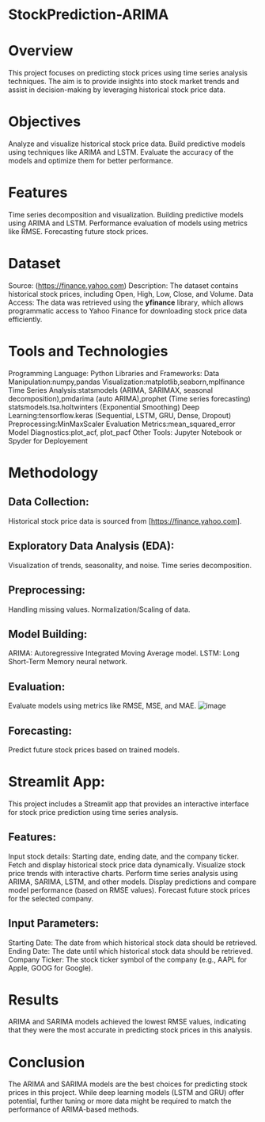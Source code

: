 # StockPrediction-ARIMA
**Overview**
=============
This project focuses on predicting stock prices using time series analysis techniques. The aim is to provide insights into stock market trends and assist in decision-making by leveraging historical stock price data.

**Objectives**
==============
Analyze and visualize historical stock price data.
Build predictive models using techniques like ARIMA and LSTM.
Evaluate the accuracy of the models and optimize them for better performance.

**Features**
============
Time series decomposition and visualization.
Building predictive models using ARIMA and LSTM.
Performance evaluation of models using metrics like RMSE.
Forecasting future stock prices.

**Dataset**
===========
Source: (https://finance.yahoo.com)
Description: The dataset contains historical stock prices, including Open, High, Low, Close, and Volume.
Data Access: The data was retrieved using the **yfinance** library, which allows programmatic access to Yahoo Finance for downloading stock price data efficiently.

**Tools and Technologies**
===========================
Programming Language: Python
Libraries and Frameworks:
Data Manipulation:numpy,pandas
Visualization:matplotlib,seaborn,mplfinance
Time Series Analysis:statsmodels (ARIMA, SARIMAX, seasonal decomposition),pmdarima (auto ARIMA),prophet (Time series forecasting)
statsmodels.tsa.holtwinters (Exponential Smoothing)
Deep Learning:tensorflow.keras (Sequential, LSTM, GRU, Dense, Dropout)
Preprocessing:MinMaxScaler
Evaluation Metrics:mean_squared_error
Model Diagnostics:plot_acf, plot_pacf
Other Tools: Jupyter Notebook or Spyder for Deployement

**Methodology**
===============
Data Collection:
-----------------
Historical stock price data is sourced from [https://finance.yahoo.com].

Exploratory Data Analysis (EDA):
--------------------------------
Visualization of trends, seasonality, and noise.
Time series decomposition.

Preprocessing:
--------------
Handling missing values.
Normalization/Scaling of data.

Model Building:
---------------
ARIMA: Autoregressive Integrated Moving Average model.
LSTM: Long Short-Term Memory neural network.

Evaluation:
-----------
Evaluate models using metrics like RMSE, MSE, and MAE.
![image](https://github.com/user-attachments/assets/7b1738cd-3862-4a82-976a-5e4fb8dae1b3)


Forecasting:
-------------
Predict future stock prices based on trained models.

**Streamlit App**:
===================
This project includes a Streamlit app that provides an interactive interface for stock price prediction using time series analysis.

Features:
---------
Input stock details: Starting date, ending date, and the company ticker.
Fetch and display historical stock price data dynamically.
Visualize stock price trends with interactive charts.
Perform time series analysis using ARIMA, SARIMA, LSTM, and other models.
Display predictions and compare model performance (based on RMSE values).
Forecast future stock prices for the selected company.

Input Parameters:
-----------------
Starting Date: The date from which historical stock data should be retrieved.
Ending Date: The date until which historical stock data should be retrieved.
Company Ticker: The stock ticker symbol of the company (e.g., AAPL for Apple, GOOG for Google).

**Results**
============
ARIMA and SARIMA models achieved the lowest RMSE values, indicating that they were the most accurate in predicting stock prices in this analysis.

**Conclusion**
==============
The ARIMA and SARIMA models are the best choices for predicting stock prices in this project. While deep learning models (LSTM and GRU) offer potential, further tuning or more data might be required to match the performance of ARIMA-based methods.
